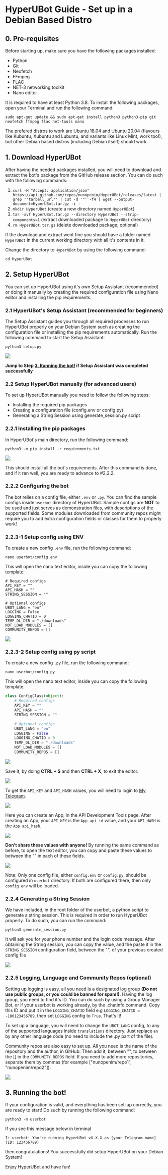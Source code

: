 # HyperUBot Guide - Set up in a Debian Based Distro
## 0. Pre-requisites

Before starting up, make sure you have the following packages installed:

- Python
- Git
- Neofetch
- FFmpeg
- FLAC
- NET-3 networking toolkit
- Nano editor

It is required to have at least Python 3.8. To install the following packages, open your Terminal and run the following command:

`sudo apt-get update && sudo apt-get install python3 python3-pip git neofetch ffmpeg flac net-tools nano`

The prefered distros to work are Ubuntu 18.04 and Ubuntu 20.04 (flavours like Kubuntu, Xubuntu and Lubuntu, and variants like Linux Mint, work too!), but other Debian based distros (including Debian itself) should work.

## 1. Download HyperUBot

After having the needed packages installed, you will need to download and extract the bot's package from the GitHub release section.
You can do such with the following commands:

1. `curl -H "Accept: application/json" https://api.github.com/repos/nunopenim/HyperUBot/releases/latest | grep '"tarball_url"' | cut -d '"' -f4 | wget --output-document=HyperUBot.tar.gz -i -`
2. `mkdir HyperUBot` (create a new directory named `HyperUBot`)
3. `tar -xvf HyperUBot.tar.gz --directory HyperUBot --strip-components=1` (extract downloaded package to `HyperUBot` directory)
4. `rm HyperUBot.tar.gz` (delete downloaded package; optional)

If the download and extract went fine you should have a folder named `HyperUBot` in the current working directory with all it's contents in it.

Change the directory to `HyperUBot` by using the following command:

`cd HyperUBot`

## 2. Setup HyperUBot

You can set up HyperUBot using it's own Setup Assistant (recommended) or doing it manually by creating the required configuration file using Nano editor and installing the pip requirements.

### 2.1 HyperUBot's Setup Assistant (recommended for beginners)

The Setup Assistant guides you through all required processes to run HyperUBot properly on your Debian System such as creating the configuration file or installing the pip requirements automatically.
Run the following command to start the Setup Assistant:

`python3 setup.py`

![](images/debian/setup.png)

**Jump to Step [3. Running the bot!](#3.-running-the-bot) if Setup Assistant was completed successfully**

### 2.2 Setup HyperUBot manually (for advanced users)

To set up HyperUBot manually you need to follow the following steps:

- Installing the required pip packages
- Creating a configuration file (config.env or config.py)
- Generating a String Session using generate_session.py script

### 2.2.1 Installing the pip packages

In HyperUBot's main directory, run the following command:

`python3 -m pip install -r requirements.txt`

![](images/debian/pip_packages.jpg)

This should install all the bot's requirements. After this command is done, and if it ran well, you are ready to advance to #2.2.2.

### 2.2.2 Configuring the bot

The bot relies on a config file, either `.env` or `.py`. You can find the sample configs inside `userbot` directory of HyperUBot.
Sample configs are **NOT** to be used and just serves as demonstration files, with descriptions of the supported fields.
Some modules downloaded from community repos might require you to add extra configuration fields or classes for them to properly work!

### 2.2.3-1 Setup config using ENV

To create a new config `.env` file, run the following command:

`nano userbot/config.env`

This will open the nano text editor, inside you can copy the following template:

```
# Required configs
API_KEY = ""
API_HASH = ""
STRING_SESSION = ""

# Optional configs
UBOT_LANG = "en"
LOGGING = False
LOGGING_CHATID = 0
TEMP_DL_DIR = "./downloads"
NOT_LOAD_MODULES = []
COMMUNITY_REPOS = []
```

![](images/debian/nano_env.png)

### 2.2.3-2 Setup config using py script

To create a new config `.py` file, run the following command:

`nano userbot/config.py`

This will open the nano text editor, inside you can copy the following template:

```python
class ConfigClass(object):
    # Required configs
    API_KEY = ""
    API_HASH = ""
    STRING_SESSION = ""

    # Optional configs
    UBOT_LANG = "en"
    LOGGING = False
    LOGGING_CHATID = 0
    TEMP_DL_DIR = "./downloads"
    NOT_LOAD_MODULES = []
    COMMUNITY_REPOS = []
```

![](images/debian/nano_py.png)


Save it, by doing **CTRL + S** and then **CTRL + X**, to exit the editor.

![](images/debian/nano_saved.jpg)

To get the `API_KEY` and `API_HASH` values, you will need to login to [My Telegram](https://my.telegram.org/).

![](images/common/mytelegram.jpg)

Here you can create an App, in the API Development Tools page.
After creating an App, your `API_KEY` is the `App api_id` value, and your `API_HASH` is the `App api_hash`.

![](images/common/mytelegram_ids.jpg)

**Don't share these values with anyone!** By running the same command as before,
to open the text editor, you can copy and paste these values to between the "" in each of these fields.

![](images/debian/nano_ids.png)

Note: Only one config file, either `config.env` or `config.py`, should be configured in `userbot` directory.
If both are configured there, then only `config.env` will be loaded.

### 2.2.4 Generating a String Session

We have included, in the root folder of the userbot, a python script to generate a string session.
This is required in order to run HyperUBot properly. To do such, you can run the command:

`python3 generate_session.py`

It will ask you for your phone number and the login code message. After obtaining the String session,
you can copy the value, and the paste it in the `STRING_SESSION` configuration field, between the "", of your previous created config file

![](images/debian/nano_string.png)

### 2.2.5 Logging, Language and Community Repos (optional)

Setting up logging is easy, all you need is a designated log group **(Do not use public groups, or you could be banned for spam!)**.
Having the log group, you need to find it's ID. You can do such by using a Group Manager Bot,
or if your userbot is working already, by the .chatinfo command.
Copy this ID and put it in the `LOGGING_CHATID` field e.g `LOGGING_CHATID = -100123456789`,
then set `LOGGING` config to `True`. That's it!

To set up a language, you will need to change the `UBOT_LANG` config,
to any of the supported languages inside `translations` directory.
Just replace `en` by any other language code (no need to include the .py part of the file).

Community repos are also easy to set up. All you need is the name of the repository and the author,
in GitHub. Then add it, between "", to between the [] in the `COMMUNITY_REPOS` field.
If you need to add more repositories, separate them by commas (for example ["nunopenim/repo1", "nunopenim/repo2"]).

![](images/debian/nano_optional.jpg)

## 3. Running the bot!

If your configuration is valid, and everything has been set-up correctly, you are ready to start!
Do such by running the following command:

`python3 -m userbot`

If you see this message below in terminal

`I: userbot: You're running HyperUBot vX.X.X as [your Telegram name] (ID: 123456789)`

then congratulations! You successfully did setup HyperUBot on your Debian System!


Enjoy HyperUBot and have fun!
